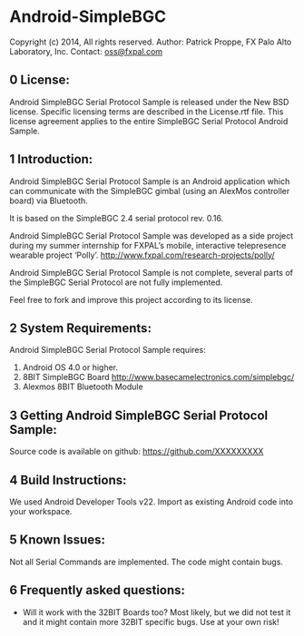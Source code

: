 Android-SimpleBGC
=================

Copyright (c) 2014,
All rights reserved.
Author: Patrick Proppe, FX Palo Alto Laboratory, Inc.
Contact: oss@fxpal.com

## 0 License: 
Android SimpleBGC Serial Protocol Sample is released under the New BSD license. Specific
licensing terms are described in the License.rtf file. This license
agreement applies to the entire SimpleBGC Serial Protocol Android Sample.

## 1 Introduction:
Android SimpleBGC Serial Protocol Sample is an Android application which can 
communicate with the SimpleBGC gimbal (using an AlexMos controller board) via Bluetooth.

It is based on the SimpleBGC 2.4 serial protocol rev. 0.16.

Android SimpleBGC Serial Protocol Sample was developed as a side project during my 
summer internship for FXPAL’s mobile, interactive telepresence wearable project ‘Polly’. 
http://www.fxpal.com/research-projects/polly/ 

Android SimpleBGC Serial Protocol Sample is not complete, several parts of the 
SimpleBGC Serial Protocol are not fully implemented. 

Feel free to fork and improve this project according to its license.
    
## 2 System Requirements:
Android SimpleBGC Serial Protocol Sample requires:
1. Android OS 4.0 or higher.
2. 8BIT SimpleBGC Board http://www.basecamelectronics.com/simplebgc/
3. Alexmos 8BIT Bluetooth Module
	

## 3 Getting Android SimpleBGC Serial Protocol Sample:
Source code is available on github:
https://github.com/XXXXXXXXX

## 4 Build Instructions:
We used Android Developer Tools v22. 
Import as existing Android code into your workspace.	 

## 5 Known Issues:
Not all Serial Commands are implemented.
The code might contain bugs.

## 6 Frequently asked questions:
- Will it work with the 32BIT Boards too? 
	Most likely, but we did not test it and it might contain more 32BIT specific bugs.
        Use at your own risk!

